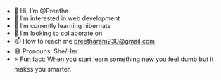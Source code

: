 - 👋 Hi, I’m @Preetha
- 👀 I’m interested in web development 
- 🌱 I’m currently learning hibernate
- 💞️ I’m looking to collaborate on 
- 📫 How to reach me preetharam230@gmail.com
- 😄 Pronouns: She/Her
- ⚡ Fun fact: When you start learn something new you feel dumb but it makes you smarter.
